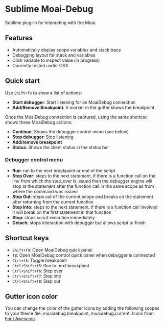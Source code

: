 # Sublime Moai-Debug

Sublime plug-in for interacting with the Moai.

## Features

- Automatically display scope variables and stack trace
- Debugging layout for stack and variables
- Click variable to inspect value (in progress)
- Currently tested under OSX


## Quick start

Use `Shift+f8` to show a list of actions:

- **Start debugger**: Start listening for an MoaiDebug connection
- **Add/Remove Breakpoint**: A marker in the gutter shows the breakpoint

Once the MoaiDebug connection is captured, using the same shortcut shows these
MoaiDebug actions:

- **Continue**: Shows the debugger control menu (see below)
- **Stop debugger**: Stop listening
- **Add/remove breakpoint**
- **Status**: Shows the client status in the status bar

### Debugger control menu

- **Run**: run to the next breakpoint or end of the script
- **Step Over**: steps to the next statement, if there is a function call on the line from which the step_over is issued then the debugger engine will stop at the statement after the function call in the same scope as from where the command was issued
- **Step Out**: steps out of the current scope and breaks on the statement after returning from the current function
- **Step Into**: steps to the next statement, if there is a function call involved it will break on the first statement in that function
- **Stop**: stops script execution immediately
- **Detach**: stops interaction with debugger but allows script to finish

## Shortcut keys

- `Shift+f8`: Open MoaiDebug quick panel
- `f8`: Open MoaiDebug control quick panel when debugger is connected
- `Ctrl+f8`: Toggle breakpoint
- `Ctrl+Shift+f5`: Run to next breakpoint
- `Ctrl+Shift+f6`: Step over
- `Ctrl+Shift+f7`: Step into
- `Ctrl+Shift+f8`: Step out


## Gutter icon color

You can change the color of the gutter icons by adding the following scopes to your theme file: moaidebug.breakpoint, moaidebug.current. Icons from [Font Awesome](http://fortawesome.github.com/Font-Awesome/).
